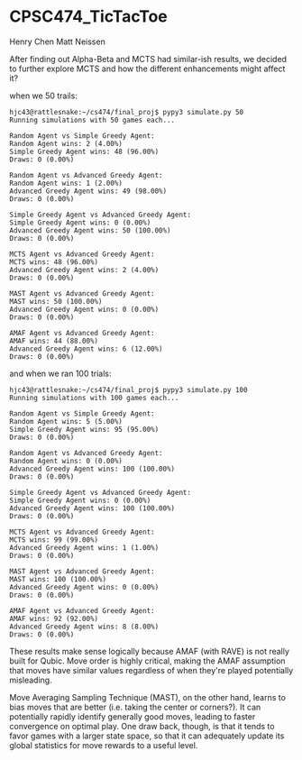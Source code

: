 # CPSC474_TicTacToe
Henry Chen
Matt Neissen


After finding out Alpha-Beta and MCTS had similar-ish results, we decided to further explore MCTS and how the different enhancements might affect it?

when we 50 trails:
```
hjc43@rattlesnake:~/cs474/final_proj$ pypy3 simulate.py 50
Running simulations with 50 games each...

Random Agent vs Simple Greedy Agent:
Random Agent wins: 2 (4.00%)
Simple Greedy Agent wins: 48 (96.00%)
Draws: 0 (0.00%)

Random Agent vs Advanced Greedy Agent:
Random Agent wins: 1 (2.00%)
Advanced Greedy Agent wins: 49 (98.00%)
Draws: 0 (0.00%)

Simple Greedy Agent vs Advanced Greedy Agent:
Simple Greedy Agent wins: 0 (0.00%)
Advanced Greedy Agent wins: 50 (100.00%)
Draws: 0 (0.00%)

MCTS Agent vs Advanced Greedy Agent:
MCTS wins: 48 (96.00%)
Advanced Greedy Agent wins: 2 (4.00%)
Draws: 0 (0.00%)

MAST Agent vs Advanced Greedy Agent:
MAST wins: 50 (100.00%)
Advanced Greedy Agent wins: 0 (0.00%)
Draws: 0 (0.00%)

AMAF Agent vs Advanced Greedy Agent:
AMAF wins: 44 (88.00%)
Advanced Greedy Agent wins: 6 (12.00%)
Draws: 0 (0.00%)
```

and when we ran 100 trials:
```
hjc43@rattlesnake:~/cs474/final_proj$ pypy3 simulate.py 100
Running simulations with 100 games each...

Random Agent vs Simple Greedy Agent:
Random Agent wins: 5 (5.00%)
Simple Greedy Agent wins: 95 (95.00%)
Draws: 0 (0.00%)

Random Agent vs Advanced Greedy Agent:
Random Agent wins: 0 (0.00%)
Advanced Greedy Agent wins: 100 (100.00%)
Draws: 0 (0.00%)

Simple Greedy Agent vs Advanced Greedy Agent:
Simple Greedy Agent wins: 0 (0.00%)
Advanced Greedy Agent wins: 100 (100.00%)
Draws: 0 (0.00%)

MCTS Agent vs Advanced Greedy Agent:
MCTS wins: 99 (99.00%)
Advanced Greedy Agent wins: 1 (1.00%)
Draws: 0 (0.00%)

MAST Agent vs Advanced Greedy Agent:
MAST wins: 100 (100.00%)
Advanced Greedy Agent wins: 0 (0.00%)
Draws: 0 (0.00%)

AMAF Agent vs Advanced Greedy Agent:
AMAF wins: 92 (92.00%)
Advanced Greedy Agent wins: 8 (8.00%)
Draws: 0 (0.00%)
```

These results make sense logically because AMAF (with RAVE) is not really built for Qubic. Move order is highly critical, making the AMAF assumption that moves have similar values regardless of when they're played potentially misleading.

Move Averaging Sampling Technique (MAST), on the other hand, learns to bias moves that are better (i.e. taking the center or corners?). It can potentially rapidly identify generally good moves, leading to faster convergence on optimal play. One draw back, though, is that it tends to favor games with a larger state space, so that it can adequately update its global statistics for move rewards to a useful level.